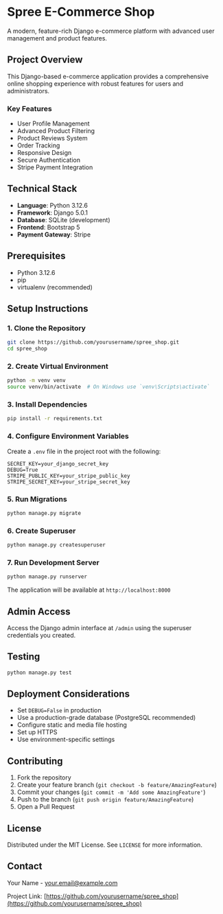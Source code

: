 # Spree E-Commerce Shop

A modern, feature-rich Django e-commerce platform with advanced user management and product features.

## Project Overview

This Django-based e-commerce application provides a comprehensive online shopping experience with robust features for users and administrators.

### Key Features

- User Profile Management
- Advanced Product Filtering
- Product Reviews System
- Order Tracking
- Responsive Design
- Secure Authentication
- Stripe Payment Integration

## Technical Stack

- **Language**: Python 3.12.6
- **Framework**: Django 5.0.1
- **Database**: SQLite (development)
- **Frontend**: Bootstrap 5
- **Payment Gateway**: Stripe

## Prerequisites

- Python 3.12.6
- pip
- virtualenv (recommended)

## Setup Instructions

### 1. Clone the Repository

```bash
git clone https://github.com/yourusername/spree_shop.git
cd spree_shop
```

### 2. Create Virtual Environment

```bash
python -m venv venv
source venv/bin/activate  # On Windows use `venv\Scripts\activate`
```

### 3. Install Dependencies

```bash
pip install -r requirements.txt
```

### 4. Configure Environment Variables

Create a `.env` file in the project root with the following:

```
SECRET_KEY=your_django_secret_key
DEBUG=True
STRIPE_PUBLIC_KEY=your_stripe_public_key
STRIPE_SECRET_KEY=your_stripe_secret_key
```

### 5. Run Migrations

```bash
python manage.py migrate
```

### 6. Create Superuser

```bash
python manage.py createsuperuser
```

### 7. Run Development Server

```bash
python manage.py runserver
```

The application will be available at `http://localhost:8000`

## Admin Access

Access the Django admin interface at `/admin` using the superuser credentials you created.

## Testing

```bash
python manage.py test
```

## Deployment Considerations

- Set `DEBUG=False` in production
- Use a production-grade database (PostgreSQL recommended)
- Configure static and media file hosting
- Set up HTTPS
- Use environment-specific settings

## Contributing

1. Fork the repository
2. Create your feature branch (`git checkout -b feature/AmazingFeature`)
3. Commit your changes (`git commit -m 'Add some AmazingFeature'`)
4. Push to the branch (`git push origin feature/AmazingFeature`)
5. Open a Pull Request

## License

Distributed under the MIT License. See `LICENSE` for more information.

## Contact

Your Name - your.email@example.com

Project Link: [https://github.com/yourusername/spree_shop](https://github.com/yourusername/spree_shop)
